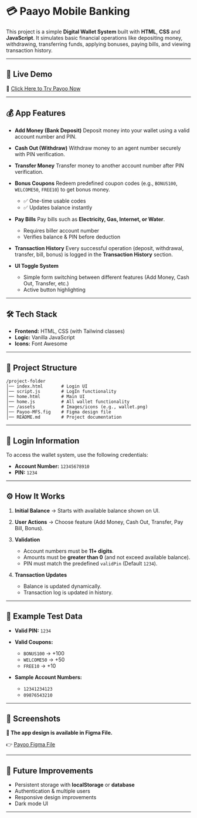 # 💳 Paayo Mobile Banking

This project is a simple **Digital Wallet System** built with **HTML**, **CSS** and **JavaScript**.
It simulates basic financial operations like depositing money, withdrawing, transferring funds, applying bonuses, paying bills, and viewing transaction history.

---

## 🔗 Live Demo

🚀 [Click Here to Try Payoo Now](https://mahbub-zaman.github.io/Payoo-Banking/)

---

## 💰 App Features

* **Add Money (Bank Deposit)**
  Deposit money into your wallet using a valid account number and PIN.

* **Cash Out (Withdraw)**
  Withdraw money to an agent number securely with PIN verification.

* **Transfer Money**
  Transfer money to another account number after PIN verification.

* **Bonus Coupons**
  Redeem predefined coupon codes (e.g., `BONUS100`, `WELCOME50`, `FREE10`) to get bonus money.

  * ✅ One-time usable codes
  * ✅ Updates balance instantly

* **Pay Bills**
  Pay bills such as **Electricity, Gas, Internet, or Water**.

  * Requires biller account number
  * Verifies balance & PIN before deduction

* **Transaction History**
  Every successful operation (deposit, withdrawal, transfer, bill, bonus) is logged in the **Transaction History** section.

* **UI Toggle System**

  * Simple form switching between different features (Add Money, Cash Out, Transfer, etc.)
  * Active button highlighting

---

## 🛠️ Tech Stack

* **Frontend:** HTML, CSS (with Tailwind classes)
* **Logic:** Vanilla JavaScript
* **Icons:** Font Awesome

---

## 📂 Project Structure

```
/project-folder
│── index.html       # Login UI
│── script.js        # LogIn functionality
│── home.html        # Main UI
│── home.js          # All wallet functionality
│── /assets          # Images/icons (e.g., wallet.png)
│── Payoo-MFS.fig    # Figma design file
│── README.md        # Project documentation
```

---

## 🔑 Login Information

To access the wallet system, use the following credentials:

* **Account Number:** `12345678910`
* **PIN:** `1234`

---

## ⚙️ How It Works

1. **Initial Balance** → Starts with available balance shown on UI.
2. **User Actions** → Choose feature (Add Money, Cash Out, Transfer, Pay Bill, Bonus).
3. **Validation**

   * Account numbers must be **11+ digits**.
   * Amounts must be **greater than 0** (and not exceed available balance).
   * PIN must match the predefined `validPin` (Default `1234`).
4. **Transaction Updates**

   * Balance is updated dynamically.
   * Transaction log is updated in history.

---

## 🔰 Example Test Data

* **Valid PIN:** `1234`

* **Valid Coupons:**

  * `BONUS100` → +100
  * `WELCOME50` → +50
  * `FREE10` → +10

* **Sample Account Numbers:**

  * `12341234123`
  * `09876543210`

---

## 📸 Screenshots

**🚩 The app design is available in Figma File.**

👉 [Payoo Figma File](./Payoo-MFS.fig)

---

## 📌 Future Improvements

* Persistent storage with **localStorage** or **database**
* Authentication & multiple users
* Responsive design improvements
* Dark mode UI

---